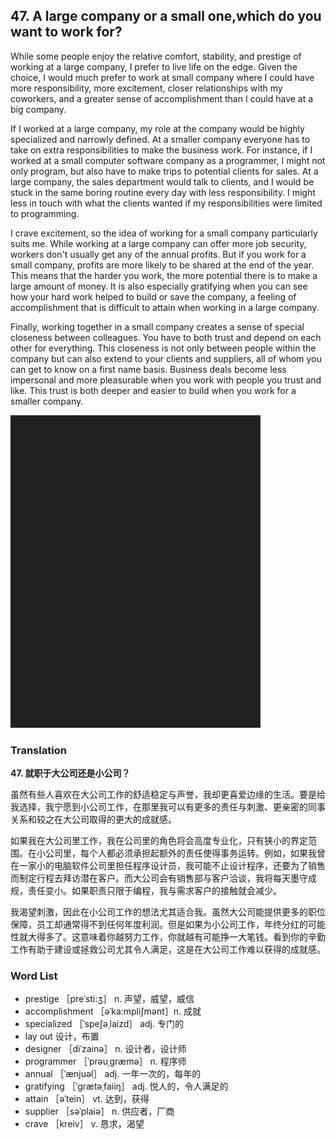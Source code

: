 ## 47. A large company or a small one,which do you want to work for?

While some people enjoy the relative comfort, stability, and prestige of working at a large company, I prefer to live life on the edge. Given the choice, I would much prefer to work at small company where I could have more responsibility, more excitement, closer relationships with my coworkers, and a greater sense of accomplishment than I could have at a big company.

If I worked at a large company, my role at the company would be highly specialized and narrowly defined. At a smaller company everyone has to take on extra responsibilities to make the business work. For instance, if I worked at a small computer software company as a programmer, I might not only program, but also have to make trips to potential clients for sales. At a large company, the sales department would talk to clients, and I would be stuck in the same boring routine every day with less responsibility. I might less in touch with what the clients wanted if my responsibilities were limited to programming.

I crave excitement, so the idea of working for a small company particularly suits me. While working at a large company can offer more job security, workers don't usually get any of the annual profits. But if you work for a small company, profits are more likely to be shared at the end of the year. This means that the harder you work, the more potential there is to make a large amount of money. It is also especially gratifying when you can see how your hard work helped to build or save the company, a feeling of accomplishment that is difficult to attain when working in a large company.

Finally, working together in a small company creates a sense of special closeness between colleagues. You have to both trust and depend on each other for everything. This closeness is not only between people within the company but can also extend to your clients and suppliers, all of whom you can get to know on a first name basis. Business deals become less impersonal and more pleasurable when you work with people you trust and like. This trust is both deeper and easier to build when you work for a smaller company.

![](images/padding_400x500.png)

### Translation

**47. 就职于大公司还是小公司？**

虽然有些人喜欢在大公司工作的舒适稳定与声誉，我却更喜爱边缘的生活。要是给我选择，我宁愿到小公司工作，在那里我可以有更多的责任与刺激、更亲密的同事关系和较之在大公司取得的更大的成就感。

如果我在大公司里工作，我在公司里的角色将会高度专业化，只有狭小的界定范围。在小公司里，每个人都必须承担起额外的责任使得事务运转。例如，如果我曾在一家小的电脑软件公司里担任程序设计员，我可能不止设计程序，还要为了销售而制定行程去拜访潜在客户。而大公司会有销售部与客户洽谈，我将每天墨守成规，责任变小。如果职责只限于编程，我与需求客户的接触就会减少。

我渴望刺激，因此在小公司工作的想法尤其适合我。虽然大公司能提供更多的职位保障，员工却通常得不到任何年度利润。但是如果为小公司工作，年终分红的可能性就大得多了。这意味着你越努力工作，你就越有可能挣一大笔钱。看到你的辛勤工作有助于建设或拯救公司尤其令人满足，这是在大公司工作难以获得的成就感。

### Word List

+ prestige ［preˈsti:ʒ］ n. 声望，威望，威信
+ accomplishment ［əˈka:mpliʃmənt］n. 成就
+ specialized ［ˈspeʃəˌlaizd］ adj. 专门的
+ lay out 设计，布置
+ designer ［diˈzainə］ n. 设计者，设计师
+ programmer ［ˈprəuˌgræmə］ n. 程序师
+ annual ［ˈænjuəl］ adj. 一年一次的，每年的
+ gratifying ［ˈgrætəˌfaiiŋ］ adj. 悦人的，令人满足的
+ attain ［əˈtein］ vt. 达到，获得
+ supplier ［səˈplaiə］ n. 供应者，厂商
+ crave ［kreiv］ v. 恳求，渴望  


